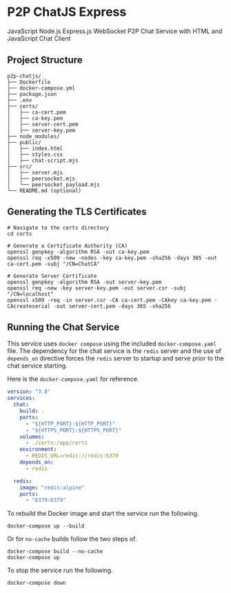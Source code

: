 # P2P ChatJS Express
JavaScript Node.js Express.js WebSocket P2P Chat Service with HTML and JavaScript Chat Client


## Project Structure
```shell
p2p-chatjs/
├── Dockerfile
├── docker-compose.yml
├── package.json
├── .env
├── certs/
│   ├── ca-cert.pem
│   ├── ca-key.pem
│   ├── server-cert.pem
│   ├── server-key.pem
├── node_modules/
├── public/
│   ├── index.html
│   ├── styles.css
│   ├── chat-script.mjs
├── src/
│   ├── server.mjs
│   ├── peersocket.mjs
│   └── peersocket_payload.mjs
└── README.md (optional)
```



## Generating the TLS Certificates
```shell
# Navigate to the certs directory
cd certs

# Generate a Certificate Authority (CA)
openssl genpkey -algorithm RSA -out ca-key.pem
openssl req -x509 -new -nodes -key ca-key.pem -sha256 -days 365 -out ca-cert.pem -subj "/CN=ChatCA"

# Generate Server Certificate
openssl genpkey -algorithm RSA -out server-key.pem
openssl req -new -key server-key.pem -out server.csr -subj "/CN=localhost"
openssl x509 -req -in server.csr -CA ca-cert.pem -CAkey ca-key.pem -CAcreateserial -out server-cert.pem -days 365 -sha256
```


## Running the Chat Service

This service uses `docker compose` using the included `docker-compose.yaml` file. The dependency for the chat service is the `redis` server and the use of `depends_on` directive forces the `redis` server to startup and serve prior to the chat service starting. 

Here is the `docker-compose.yaml` for reference.

```yaml
version: "3.8"
services:
  chat:
    build: .
    ports:
      - "${HTTP_PORT}:${HTTP_PORT}"
      - "${HTTPS_PORT}:${HTTPS_PORT}"
    volumes:
      - ./certs:/app/certs
    environment:
      - REDIS_URL=redis://redis:6379
    depends_on:
      - redis

  redis:
    image: "redis:alpine"
    ports:
      - "6379:6379"
```

To rebuild the Docker image and start the service run the following.

```shell
docker-compose up --build
```
Or for `no-cache` builds follow the two steps of.

```shell
docker-compose build --no-cache
docker-compose up
```

To stop the service run the following.

```shell
docker-compose down
```
